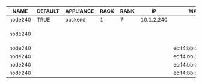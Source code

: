 | <sub>NAME</sub> | <sub>DEFAULT</sub> | <sub>APPLIANCE</sub> | <sub>RACK</sub> | <sub>RANK</sub> | <sub>IP</sub> | <sub>MAC</sub> | <sub>INTERFACE</sub> | <sub>NETWORK</sub> | <sub>CHANNEL</sub> | <sub>OPTIONS</sub> | <sub>VLAN</sub> |
| ---- | ------- | --------- | ---- | ---- | -- | --- | --------- | ------- | ------- | ------- | ---- |
| <sub>node240</sub> | <sub>TRUE</sub> | <sub>backend</sub> | <sub>1</sub> | <sub>7</sub> | <sub>10.1.2.240</sub> |  | <sub>br0</sub> | <sub>private</sub> |  | <sub>bridge</sub> |  |
| <sub>node240</sub> |  |  |  |  |  |  | <sub>bond0</sub> |  | <sub>br0</sub> | <sub>bonding-opts="mode=1 primary=em1"</sub> |  |
| <sub>node240</sub> |  |  |  |  |  | <sub>ec:f4:bb:d6:c3:a8</sub> | <sub>em1</sub> |  | <sub>bond0</sub> |  |  |
| <sub>node240</sub> |  |  |  |  |  | <sub>ec:f4:bb:d6:c3:a9</sub> | <sub>em2</sub> |  | <sub>bond0</sub> |  |  |
| <sub>node240</sub> |  |  |  |  |  | <sub>ec:f4:bb:d6:c3:aa</sub> | <sub>em3</sub> |  |  |  |  |
| <sub>node240</sub> |  |  |  |  |  | <sub>ec:f4:bb:d6:c3:ab</sub> | <sub>em4</sub> |  |  |  |  |
